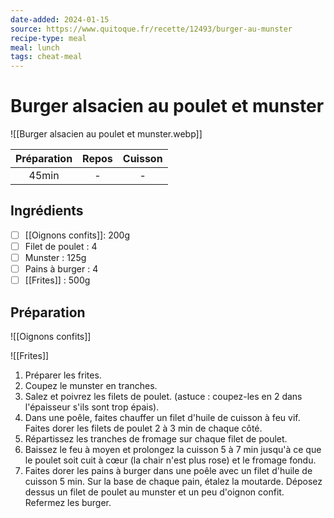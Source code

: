 ```yaml
---
date-added: 2024-01-15
source: https://www.quitoque.fr/recette/12493/burger-au-munster
recipe-type: meal
meal: lunch
tags: cheat-meal
---
```


# Burger alsacien au poulet et munster

![[Burger alsacien au poulet et munster.webp]]

| Préparation | Repos | Cuisson |
|:-----------:|:-----:|:-------:|
|    45min    |   -   |    -    |

## Ingrédients

- [ ] [[Oignons confits]]: 200g
- [ ] Filet de poulet : 4
- [ ] Munster : 125g
- [ ] Pains à burger : 4
- [ ] [[Frites]] : 500g

## Préparation

![[Oignons confits]]

![[Frites]]

1. Préparer les frites.
2. Coupez le munster en tranches. 
3. Salez et poivrez les filets de poulet. (astuce : coupez-les en 2 dans l'épaisseur s'ils sont trop épais).
4. Dans une poêle, faites chauffer un filet d'huile de cuisson à feu vif. Faites dorer les filets de poulet 2 à 3 min de chaque côté.
5. Répartissez les tranches de fromage sur chaque filet de poulet.
6. Baissez le feu à moyen et prolongez la cuisson 5 à 7 min jusqu'à ce que le poulet soit cuit à cœur (la chair n'est plus rose) et le fromage fondu.
7. Faites dorer les pains à burger dans une poêle avec un filet d'huile de cuisson 5 min. Sur la base de chaque pain, étalez la moutarde. Déposez dessus un filet de poulet au munster et un peu d'oignon confit. Refermez les burger.
